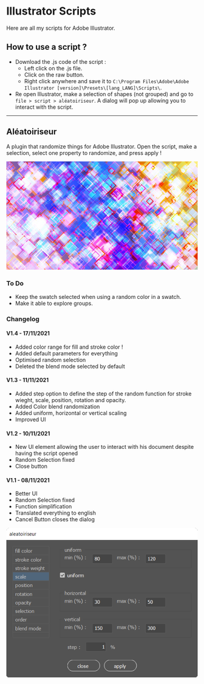 # Illustrator Scripts

Here are all my scripts for Adobe Illustrator.

## How to use a script ?

* Download the .js code of the script :
    * Left click on the .js file.
    * Click on the raw button.
    * Right click anywhere and save it to `C:\Program Files\Adobe\Adobe Illustrator [version]\Presets\[lang_LANG]\Scripts\`.
* Re open Illustrator, make a selection of shapes (not grouped) and go to `file > script > aléatoiriseur`. A dialog will pop up allowing you to interact with the script.

------------------

## Aléatoiriseur

A plugin that randomize things for Adobe Illustrator.
Open the script, make a selection, select one property to randomize, and press apply !

![banner](pictures/random_3.jpg)

### To Do

* Keep the swatch selected when using a random color in a swatch.
* Make it able to explore groups.

### Changelog

#### V1.4 - 17/11/2021
* Added color range for fill and stroke color !
* Added default parameters for everything
* Optimised random selection
* Deleted the blend mode selected by default

#### V1.3 - 11/11/2021
* Added step option to define the step of the random function for stroke wieght, scale, position, rotation and opacity.
* Added Color blend randomization 
* Added uniform, horizontal or vertical scaling
* Improved UI

#### V1.2 - 10/11/2021
* New UI element allowing the user to interact with his document despite having the script opened
* Random Selection fixed
* Close button

#### V1.1 - 08/11/2021
* Better UI
* Random Selection fixed
* Function simplification
* Translated everything to english
* Cancel Button closes the dialog

![UI](pictures/UI.png)
